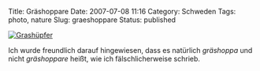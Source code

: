 Title: Gräshoppare
Date: 2007-07-08 11:16
Category: Schweden
Tags: photo, nature
Slug: graeshoppare
Status: published

[![Grashüpfer](/pic/grashoppare_s.jpg "Grashüpfer")](/pic/grashoppare_l.jpg)

Ich wurde freundlich darauf hingewiesen, dass es natürlich *gräshoppa*
und nicht *gräshoppare* heißt, wie ich fälschlicherweise schrieb.

